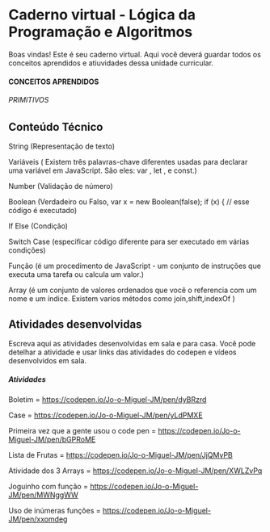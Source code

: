 # Caderno virtual - Lógica da Programação e Algoritmos
Boas vindas! Este é seu caderno virtual. Aqui você deverá guardar todos os conceitos aprendidos e atiuvidades dessa unidade curricular.
#### CONCEITOS APRENDIDOS
###### PRIMITIVOS



## Conteúdo Técnico
String (Representação de texto)

Variáveis ( Existem três palavras-chave diferentes usadas para declarar uma variável em JavaScript. São eles: var , let , e const.) 

Number (Validação de número)

Boolean (Verdadeiro ou Falso, var x = new Boolean(false);
if (x) {
  // esse código é executado) 

If Else (Condição)

Switch Case (especificar código diferente para ser executado em várias condições)

Função  (é um procedimento de JavaScript - um conjunto de instruções que executa uma tarefa ou calcula um valor.)

Array (é um conjunto de valores ordenados que você o referencia com um nome e um índice. Existem varios métodos como join,shift,indexOf )

## Atividades desenvolvidas
Escreva aqui as atividades desenvolvidas em sala e para casa. Você pode detelhar a atividade e usar links das atividades do codepen e vídeos desenvolvidos em sala. 
##### Atividades 
Boletim = https://codepen.io/Jo-o-Miguel-JM/pen/dyBRzrd

Case = https://codepen.io/Jo-o-Miguel-JM/pen/yLdPMXE

Primeira vez que a gente usou o code pen = https://codepen.io/Jo-o-Miguel-JM/pen/bGPRoME

Lista de Frutas = https://codepen.io/Jo-o-Miguel-JM/pen/JjQMvPB

Atividade dos 3 Arrays = https://codepen.io/Jo-o-Miguel-JM/pen/XWLZvPq

Joguinho com função = https://codepen.io/Jo-o-Miguel-JM/pen/MWNggWW 

Uso de inúmeras funções = https://codepen.io/Jo-o-Miguel-JM/pen/xxomdeg 
